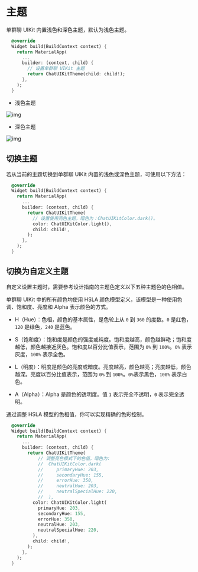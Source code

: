 # 主题

<Toc />

单群聊 UIKit 内置浅色和深色主题，默认为浅色主题。

```dart
  @override
  Widget build(BuildContext context) {
    return MaterialApp(
      ...
      builder: (context, child) {
        // 设置单群聊 UIKit 主题
        return ChatUIKitTheme(child: child!);
      },
    );
  }
```

- 浅色主题

![img](@static/images/uikit/chatuikit/android/light_mode.png)

- 深色主题

![img](@static/images/uikit/chatuikit/android/dark_mode.png)

## 切换主题

若从当前的主题切换到单群聊 UIKit 内置的浅色或深色主题，可使用以下方法：

```dart
  @override
  Widget build(BuildContext context) {
    return MaterialApp(
      ...
      builder: (context, child) {
        return ChatUIKitTheme(
          // 设置使用亮色主题，暗色为：ChatUIKitColor.dark()。
          color: ChatUIKitColor.light(),
          child: child!,
        );
      },
    );
  }
```

## 切换为自定义主题

自定义设置主题时，需要参考设计指南的主题色定义以下五种主题色的色相值。

单群聊 UIKit 中的所有颜色均使用 HSLA 颜色模型定义，该模型是一种使用色调、饱和度、亮度和 Alpha 表示颜色的方式。

- H（Hue）：色相，颜色的基本属性，是色轮上从 `0` 到 `360` 的度数。`0` 是红色，`120` 是绿色，`240` 是蓝色。

- S（饱和度）：饱和度是颜色的强度或纯度。饱和度越高，颜色越鲜艳；饱和度越低，颜色越接近灰色。饱和度以百分比值表示，范围为 `0%` 到 `100%`。`0%` 表示灰度，`100%` 表示全色。

- L（明度）：明度是颜色的亮度或暗度。亮度越高，颜色越亮；亮度越低，颜色越深。亮度以百分比值表示，范围为 `0%` 到 `100%`。`0%`表示黑色，`100%` 表示白色。

- A（Alpha）：Alpha 是颜色的透明度。值 `1` 表示完全不透明，`0` 表示完全透明。

通过调整 HSLA 模型的色相值，你可以实现精确的色彩控制。

```dart
  @override
  Widget build(BuildContext context) {
    return MaterialApp(
      ...
      builder: (context, child) {
        return ChatUIKitTheme(
            // 调整亮色模式下的色值，暗色为: 
            //  ChatUIKitColor.dark(
            //     primaryHue: 203,
            //     secondaryHue: 155,
            //     errorHue: 350,
            //     neutralHue: 203,
            //     neutralSpecialHue: 220,
            //  ),
          color: ChatUIKitColor.light(
            primaryHue: 203,
            secondaryHue: 155,
            errorHue: 350,
            neutralHue: 203,
            neutralSpecialHue: 220,
          ),
          child: child!,
        );
      },
    );
  }
```


